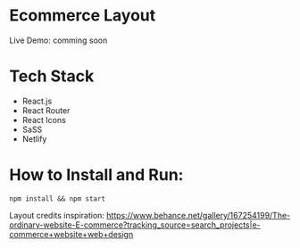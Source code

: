 # Ecommerce Layout

Live Demo: comming soon

# Tech Stack

- React.js
- React Router
- React Icons
- SaSS
- Netlify

# How to Install and Run:

`npm install && npm start`

Layout credits inspiration:
https://www.behance.net/gallery/167254199/The-ordinary-website-E-commerce?tracking_source=search_projects|e-commerce+website+web+design
